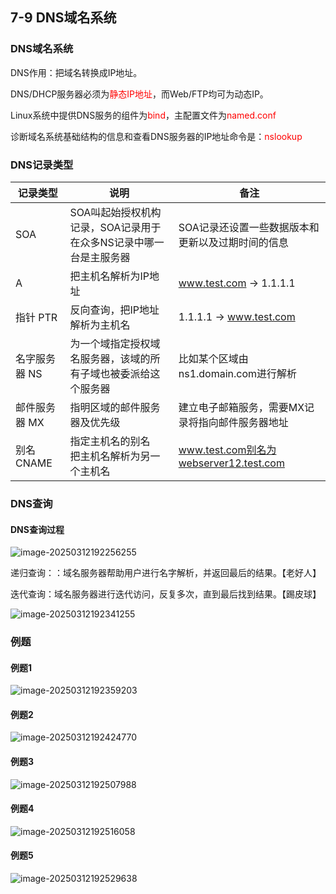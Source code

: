 ## 7-9 DNS域名系统

### DNS域名系统

DNS作用：把域名转换成IP地址。

DNS/DHCP服务器必须为<font color="red">静态IP地址</font>，而Web/FTP均可为动态IP。

Linux系统中提供DNS服务的组件为<font color="red">bind</font>，主配置文件为<font color="red">named.conf</font>

诊断域名系统基础结构的信息和查看DNS服务器的IP地址命令是：<font color="red">nslookup</font>

### DNS记录类型

| 记录类型      | 说明                                                         | 备注                                              |
| ------------- | ------------------------------------------------------------ | ------------------------------------------------- |
| SOA           | SOA叫起始授权机构记录，SOA记录用于在众多NS记录中哪一台是主服务器 | SOA记录还设置一些数据版本和更新以及过期时间的信息 |
| A             | 把主机名解析为IP地址                                         | www.test.com → 1.1.1.1                            |
| 指针 PTR      | 反向查询，把IP地址解析为主机名                               | 1.1.1.1 → www.test.com                            |
| 名字服务器 NS | 为一个域指定授权域名服务器，该域的所有子域也被委派给这个服务器 | 比如某个区域由ns1.domain.com进行解析              |
| 邮件服务器 MX | 指明区域的邮件服务器及优先级                                 | 建立电子邮箱服务，需要MX记录将指向邮件服务器地址  |
| 别名 CNAME    | 指定主机名的别名<br>把主机名解析为另一个主机名               | www.test.com别名为webserver12.test.com            |

### DNS查询

#### DNS查询过程

![image-20250312192256255](https://img.yatjay.top/md/20250312192256296.png)

递归查询：：域名服务器帮助用户进行名字解析，并返回最后的结果。【老好人】

迭代查询：域名服务器进行迭代访问，反复多次，直到最后找到结果。【踢皮球】

![image-20250312192341255](https://img.yatjay.top/md/20250312192341301.png)

### 例题

#### 例题1

![image-20250312192359203](https://img.yatjay.top/md/20250312192359244.png)

#### 例题2

![image-20250312192424770](https://img.yatjay.top/md/20250312192424808.png)

#### 例题3

![image-20250312192507988](https://img.yatjay.top/md/20250312192508029.png)



#### 例题4

![image-20250312192516058](https://img.yatjay.top/md/20250312192516096.png)





#### 例题5

![image-20250312192529638](https://img.yatjay.top/md/20250312192529693.png)



